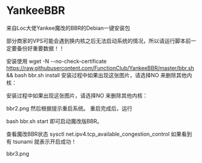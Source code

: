 # YankeeBBR
来自Loc大佬Yankee魔改的BBR的Debian一键安装包


部分商家的VPS可能会遇到换内核之后无法启动系统的情况，所以请运行脚本前一定要备份好重要数据！！

安装使用
wget -N --no-check-certificate https://raw.githubusercontent.com/FunctionClub/YankeeBBR/master/bbr.sh && bash bbr.sh install
安装过程中如果出现这张图片，请选择NO 来删除其他内核：

安装过程中如果出现这张图片，请选择NO 来删除其他内核：

bbr2.png
然后根据提示重启系统。
重启完成后，运行

bash bbr.sh start
即可启动魔改版BBR。

查看魔改BBR状态
sysctl net.ipv4.tcp_available_congestion_control
如果看到有 tsunami 就表示开启成功！

bbr3.png
